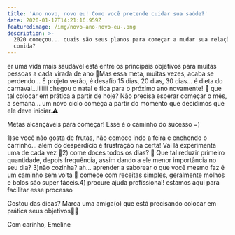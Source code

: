 ```yaml
---
title: 'Ano novo, novo eu! Como você pretende cuidar sua saúde?'
date: 2020-01-12T14:21:16.959Z
featuredimage: /img/novo-ano-novo-eu-.png
description: >-
  2020 começou... quais são seus planos para começar a mudar sua relação com a
  comida?
---
```

er uma vida mais saudável está entre os principais objetivos para muitas pessoas a cada virada de ano 🎉Mas essa meta, muitas vezes, acaba se perdendo... É projeto verão, é desafio 15 dias, 20 dias, 30 dias... é dieta do carnaval...iiiiiii chegou o natal e fica para o próximo ano novamente! 🙈 que tal colocar em prática a partir de hoje? Não precisa esperar começar o mês, a semana... um novo ciclo começa a partir do momento que decidimos que ele deve iniciar.⚠️

Metas alcançáveis para começar! Esse é o caminho do sucesso =)

1)se você não gosta de frutas, não comece indo a feira e enchendo o carrinho... além do desperdício é frustração na certa! Vai lá experimenta uma de cada vez 🍍2) come doces todos os dias? 🐜 Que tal reduzir primeiro quantidade, depois frequência, assim dando a ele menor importância no seu dia? 3)não cozinha? ah... aprender a saborear o que você mesmo faz é um caminho sem volta 💜 comece com receitas simples, geralmente molhos e bolos são super fáceis.4) procure ajuda profissional! estamos aqui para facilitar esse processo

Gostou das dicas? Marca uma amiga(o) que está precisando colocar em prática seus objetivos👏🏼

Com carinho, Emeline
